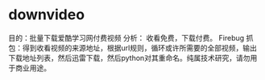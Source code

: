 # downvideo
目的：批量下载爱酷学习网付费视频
分析： 收看免费，下载付费。 Firebug 抓包：得到收看视频的来源地址，根据url规则，循环或许所需要的全部视频，输出下载地址列表，然后迅雷下载，然后python对其重命名。纯属技术研究，请勿用于商业用途。
